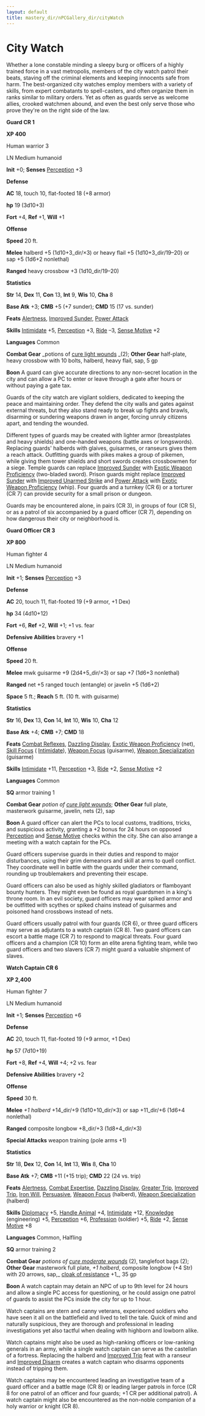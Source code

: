 ```yaml
---
layout: default
title: mastery_dir/nPCGallery_dir/cityWatch
---
```

# City Watch

Whether a lone constable minding a sleepy burg or officers of a highly trained force in a vast metropolis, members of the city watch patrol their beats, staving off the criminal elements and keeping innocents safe from harm. The best-organized city watches employ members with a variety of skills, from expert combatants to spell-casters, and often organize them in ranks similar to military orders. Yet as often as guards serve as welcome allies, crooked watchmen abound, and even the best only serve those who prove they're on the right side of the law.

**Guard CR 1**

**XP 400**

Human warrior 3

LN Medium humanoid

**Init** +0; **Senses** [Perception](../../../skills_dir/perception#_perception) +3

**Defense**

**AC** 18, touch 10, flat-footed 18 (+8 armor)

**hp** 19 (3d10+3)

**Fort** +4, **Ref** +1, **Will** +1

**Offense**

**Speed** 20 ft.

**Melee** halberd +5 (1d10+3_dir/×3) or heavy flail +5 (1d10+3_dir/19–20) or sap +5 (1d6+2 nonlethal)

**Ranged** heavy crossbow +3 (1d10_dir/19–20)

**Statistics**

**Str** 14, **Dex** 11, **Con** 13, **Int** 9, **Wis** 10, **Cha** 8

**Base Atk** +3; **CMB** +5 (+7 sunder); **CMD** 15 (17 vs. sunder)

**Feats** [Alertness](../../../feats#_alertness), [Improved Sunder](../../../feats#_improved-sunder), [Power Attack](../../../feats#_power-attack)

**Skills** [Intimidate](../../../skills_dir/intimidate#_intimidate) +5, [Perception](../../../skills_dir/perception#_perception) +3, [Ride](../../../skills_dir/ride#_ride) –3, [Sense Motive](../../../skills_dir/senseMotive#_sense-motive) +2

**Languages** Common

**Combat Gear** _potions of [cure light wounds](../../../spells_dir/cureLightWounds#_cure-light-wounds) _(2); **Other Gear** half-plate, heavy crossbow with 10 bolts, halberd, heavy flail, sap, 5 gp

**Boon** A guard can give accurate directions to any non-secret location in the city and can allow a PC to enter or leave through a gate after hours or without paying a gate tax.

Guards of the city watch are vigilant soldiers, dedicated to keeping the peace and maintaining order. They defend the city walls and gates against external threats, but they also stand ready to break up fights and brawls, disarming or sundering weapons drawn in anger, forcing unruly citizens apart, and tending the wounded.

Different types of guards may be created with lighter armor (breastplates and heavy shields) and one-handed weapons (battle axes or longswords). Replacing guards' halberds with glaives, guisarmes, or ranseurs gives them a reach attack. Outfitting guards with pikes makes a group of pikemen, while giving them tower shields and short swords creates crossbowmen for a siege. Temple guards can replace [Improved Sunder](../../../feats#_improved-sunder) with [Exotic Weapon Proficiency](../../../feats#_exotic-weapon-proficiency) (two-bladed sword). Prison guards might replace [Improved Sunder](../../../feats#_improved-sunder) with [Improved Unarmed Strike](../../../feats#_improved-unarmed-strike) and [Power Attack](../../../feats#_power-attack) with [Exotic Weapon Proficiency](../../../feats#_exotic-weapon-proficiency) (whip). Four guards and a turnkey (CR 6) or a torturer (CR 7) can provide security for a small prison or dungeon.

Guards may be encountered alone, in pairs (CR 3), in groups of four (CR 5), or as a patrol of six accompanied by a guard officer (CR 7), depending on how dangerous their city or neighborhood is.

**Guard Officer CR 3**

**XP 800**

Human fighter 4

LN Medium humanoid

**Init** +1; **Senses** [Perception](../../../skills_dir/perception#_perception) +3

**Defense**

**AC** 20, touch 11, flat-footed 19 (+9 armor, +1 Dex)

**hp** 34 (4d10+12)

**Fort** +6, **Ref** +2, **Will** +1; +1 vs. fear

**Defensive Abilities** bravery +1

**Offense**

**Speed** 20 ft.

**Melee** mwk guisarme +9 (2d4+5_dir/×3) or sap +7 (1d6+3 nonlethal)

**Ranged** net +5 ranged touch (entangle) or javelin +5 (1d6+2)

**Space** 5 ft.; **Reach** 5 ft. (10 ft. with guisarme)

**Statistics**

**Str** 16, **Dex** 13, **Con** 14, **Int** 10, **Wis** 10, **Cha** 12

**Base Atk** +4; **CMB** +7; **CMD** 18

**Feats** [Combat Reflexes](../../../feats#_combat-reflexes), [Dazzling Display](../../../feats#_dazzling-display), [Exotic Weapon Proficiency](../../../feats#_exotic-weapon-proficiency) (net), [Skill Focus](../../../feats#_skill-focus) ( [Intimidate](../../../skills_dir/intimidate#_intimidate)), [Weapon Focus](../../../feats#_weapon-focus) (guisarme), [Weapon Specialization](../../../feats#_weapon-specialization) (guisarme)

**Skills** [Intimidate](../../../skills_dir/intimidate#_intimidate) +11, [Perception](../../../skills_dir/perception#_perception) +3, [Ride](../../../skills_dir/ride#_ride) +2, [Sense Motive](../../../skills_dir/senseMotive#_sense-motive) +2

**Languages** Common

**SQ** armor training 1

**Combat Gear** _potion of [cure light wounds](../../../spells_dir/cureLightWounds#_cure-light-wounds)_; **Other Gear** full plate, masterwork guisarme, javelin, nets (2), sap

**Boon** A guard officer can alert the PCs to local customs, traditions, tricks, and suspicious activity, granting a +2 bonus for 24 hours on opposed [Perception](../../../skills_dir/perception#_perception) and [Sense Motive](../../../skills_dir/senseMotive#_sense-motive) checks within the city. She can also arrange a meeting with a watch captain for the PCs.

Guard officers supervise guards in their duties and respond to major disturbances, using their grim demeanors and skill at arms to quell conflict. They coordinate well in battle with the guards under their command, rounding up troublemakers and preventing their escape.

Guard officers can also be used as highly skilled gladiators or flamboyant bounty hunters. They might even be found as royal guardsmen in a king's throne room. In an evil society, guard officers may wear spiked armor and be outfitted with scythes or spiked chains instead of guisarmes and poisoned hand crossbows instead of nets.

Guard officers usually patrol with four guards (CR 6), or three guard officers may serve as adjutants to a watch captain (CR 8). Two guard officers can escort a battle mage (CR 7) to respond to magical threats. Four guard officers and a champion (CR 10) form an elite arena fighting team, while two guard officers and two slavers (CR 7) might guard a valuable shipment of slaves.

**Watch Captain CR 6**

**XP 2,400**

Human fighter 7

LN Medium humanoid

**Init** +1; **Senses** [Perception](../../../skills_dir/perception#_perception) +6

**Defense**

**AC** 20, touch 11, flat-footed 19 (+9 armor, +1 Dex)

**hp** 57 (7d10+19)

**Fort** +8, **Ref** +4, **Will** +4; +2 vs. fear

**Defensive Abilities** bravery +2

**Offense**

**Speed** 30 ft.

**Melee** _+1 halberd_ +14_dir/+9 (1d10+10_dir/×3) or sap +11_dir/+6 (1d6+4 nonlethal)

**Ranged** composite longbow +8_dir/+3 (1d8+4_dir/×3)

**Special Attacks** weapon training (pole arms +1)

**Statistics**

**Str** 18, **Dex** 12, **Con** 14, **Int** 13, **Wis** 8, **Cha** 10

**Base Atk** +7; **CMB** +11 (+15 trip); **CMD** 22 (24 vs. trip)

**Feats** [Alertness](../../../feats#_alertness), [Combat Expertise](../../../feats#_combat-expertise), [Dazzling Display](../../../feats#_dazzling-display), [Greater Trip](../../../feats#_greater-trip), [Improved Trip](../../../feats#_improved-trip), [Iron Will](../../../feats#_iron-will), [Persuasive](../../../feats#_persuasive), [Weapon Focus](../../../feats#_weapon-focus) (halberd), [Weapon Specialization](../../../feats#_weapon-specialization) (halberd)

**Skills** [Diplomacy](../../../skills_dir/diplomacy#_diplomacy) +5, [Handle Animal](../../../skills_dir/handleAnimal#_handle-animal) +4, [Intimidate](../../../skills_dir/intimidate#_intimidate) +12, [Knowledge](../../../skills_dir/knowledge#_knowledge) (engineering) +5, [Perception](../../../skills_dir/perception#_perception) +6, [Profession](../../../skills_dir/profession#_profession) (soldier) +5, [Ride](../../../skills_dir/ride#_ride) +2, [Sense Motive](../../../skills_dir/senseMotive#_sense-motive) +8

**Languages** Common, Halfling

**SQ** armor training 2

**Combat Gear** _potions of [cure moderate wounds](../../../spells_dir/cureModerateWounds#_cure-moderate-wounds)_ (2), tanglefoot bags (2); **Other Gear** masterwork full plate, _+1 halberd_, composite longbow (+4 Str) with 20 arrows, sap,_ [cloak of resistance](../../../magicItems_dir/wondrousItems#_cloak-of-resistance) +1_, 35 gp

**Boon** A watch captain may detain an NPC of up to 9th level for 24 hours and allow a single PC access for questioning, or he could assign one patrol of guards to assist the PCs inside the city for up to 1 hour.

Watch captains are stern and canny veterans, experienced soldiers who have seen it all on the battlefield and lived to tell the tale. Quick of mind and naturally suspicious, they are thorough and professional in leading investigations yet also tactful when dealing with highborn and lowborn alike.

Watch captains might also be used as high-ranking officers or low-ranking generals in an army, while a single watch captain can serve as the castellan of a fortress. Replacing the halberd and [Improved Trip](../../../feats#_improved-trip) feat with a ranseur and [Improved Disarm](../../../feats#_improved-disarm) creates a watch captain who disarms opponents instead of tripping them.

Watch captains may be encountered leading an investigative team of a guard officer and a battle mage (CR 8) or leading larger patrols in force (CR 8 for one patrol of an officer and four guards; +1 CR per additional patrol). A watch captain might also be encountered as the non-noble companion of a holy warrior or knight (CR 8).

